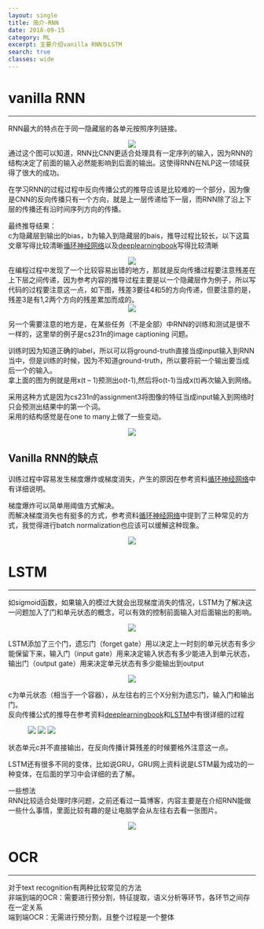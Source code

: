 ```yaml
---
layout: single
title: 简介-RNN
date: 2018-09-15
category: ML
excerpt: 主要介绍vanilla RNN与LSTM
search: true
classes: wide
---
```


# vanilla RNN

------

RNN最大的特点在于同一隐藏层的各单元按照序列链接。  
<div style="text-align: center">
<img src="/images/RNN/1.png"/> 
</div>
通过这个图可以知道，RNN比CNN更适合处理具有一定序列的输入，因为RNN的结构决定了前面的输入必然能影响到后面的输出。这使得RNN在NLP这一领域获得了很大的成功。  

在学习RNN的过程过程中反向传播公式的推导应该是比较难的一个部分，因为像是CNN的反向传播只有一个方向，就是上一层传递给下一层，而RNN除了沿上下层的传播还有沿时间序列方向的传播。  

最终推导结果：  
c为隐藏层到输出的bias，b为输入到隐藏层的bais，推导过程比较长，以下这篇文章写得比较清晰[循环神经网络](https://zybuluo.com/hanbingtao/note/541458)以及[deeplearningbook](http://www.deeplearningbook.org/contents/rnn.html)写得比较清晰  
<div style="text-align: center">
<img src="/images/RNN/2.png"/> 
</div>
在编程过程中发现了一个比较容易出错的地方，那就是反向传播过程要注意残差在上下层之间传递，因为参考内容的推导过程主要是以一个隐藏层作为例子，所以写代码的过程要注意这一点，如下图，残差3要往4和5的方向传递，但要注意的是，残差3是有1,2两个方向的残差累加而成的。  
<div style="text-align: center">
<img src="/images/RNN/3.png"/> 
</div>

另一个需要注意的地方是，在某些任务（不是全部）中RNN的训练和测试是很不一样的，这里举的例子是cs231n的image captioning 问题。  

训练时因为知道正确的label，所以可以将ground-truth直接当成input输入到RNN当中，但是训练的时候，因为不知道ground-truth，所以要将前一个输出要当成后一个的输入。  
拿上面的图为例就是用x(t – 1)预测出o(t-1),然后将o(t-1)当成x(t)再次输入到网络。  

采用这种方式是因为cs231n的assignment3将图像的特征当成input输入到网络时只会预测出结果中的第一个词。  
采用的结构感觉是在one to many上做了一些变动。  
<div style="text-align: center">
<img src="/images/RNN/4.png"/> 
</div>

## Vanilla RNN的缺点
训练过程中容易发生梯度爆炸或梯度消失，产生的原因在参考资料[循环神经网络](https://zybuluo.com/hanbingtao/note/541458)中有详细说明。  

梯度爆炸可以简单用阈值方式解决。  
而解决梯度消失也有挺多的方式，参考资料[循环神经网络](https://zybuluo.com/hanbingtao/note/541458)中提到了三种常见的方式，我觉得进行batch normalization也应该可以缓解这种现象。  

<div style="text-align: center">
<img src="/images/RNN/5.png"/> 
</div>

# LSTM

------

如sigmoid函数，如果输入的模过大就会出现梯度消失的情况，LSTM为了解决这一问题加入了门和单元状态的概念，可以有效的控制前面输入对后面输出的影响。  

<div style="text-align: center">
<img src="/images/RNN/6.png"/> 
</div>

LSTM添加了三个门，遗忘门（forget gate）用以决定上一时刻的单元状态有多少能保留下来，输入门（input gate）用来决定输入状态有多少能进入到单元状态，输出门（output gate）用来决定单元状态有多少能输出到output  

<div style="text-align: center">
<img src="/images/RNN/7.png"/> 
</div>

c为单元状态（相当于一个容器），从左往右的三个X分别为遗忘门，输入门和输出门。  
反向传播公式的推导在参考资料[deeplearningbook](http://www.deeplearningbook.org/contents/rnn.html)和[LSTM](https://zybuluo.com/hanbingtao/note/581764)中有很详细的过程  

<figure class="third">
    <img src="/images/RNN/8-1.png">
    <img src="/images/RNN/8-2.png">
    <img src="/images/RNN/8-3.png">
</figure>

状态单元c并不直接输出，在反向传播计算残差的时候要格外注意这一点。  

LSTM还有很多不同的变体，比如说GRU，GRU网上资料说是LSTM最为成功的一种变体，在后面的学习中会详细的去了解。  

一些想法  
RNN比较适合处理时序问题，之前还看过一篇博客，内容主要是在介绍RNN能做一些什么事情，里面比较有趣的是让电脑学会从左往右去看一张图片。  

<div style="text-align: center">
<img src="/images/RNN/9.gif"/> 
</div>

# OCR

------

对于text recognition有两种比较常见的方法  
非端到端的OCR：需要进行预分割，特征提取，语义分析等环节，各环节之间存在一定关系  
端到端OCR：无需进行预分割，且整个过程是一个整体

